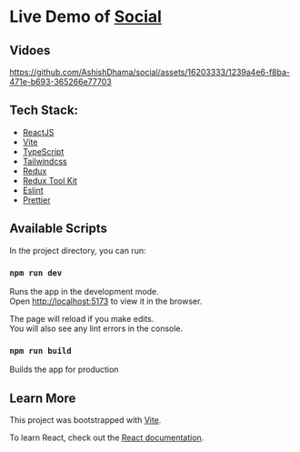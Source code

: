 # Live Demo of [Social](https://social-git-main-ashishdhama.vercel.app)

## Vidoes
https://github.com/AshishDhama/social/assets/16203333/1239a4e6-f8ba-471e-b693-365266e77703



## Tech Stack: 
- [ReactJS](https://reactjs.org)
- [Vite](https://vitejs.dev)
- [TypeScript](https://www.typescriptlang.org)
- [Tailwindcss](https://tailwindcss.com)
- [Redux](https://redux.js.org/)
- [Redux Tool Kit](https://redux-toolkit.js.org/rtk-query/overview)
- [Eslint](https://eslint.org)
- [Prettier](https://prettier.io)

## Available Scripts

In the project directory, you can run:

### `npm run dev`

Runs the app in the development mode.\
Open [http://localhost:5173](http://localhost:5173) to view it in the browser.

The page will reload if you make edits.\
You will also see any lint errors in the console.

### `npm run build`

Builds the app for production

## Learn More
This project was bootstrapped with [Vite](https://vitejs.dev/guide/).

To learn React, check out the [React documentation](https://reactjs.org/).
